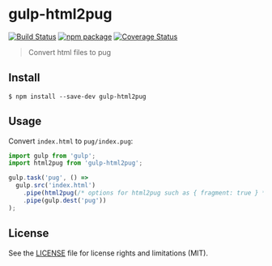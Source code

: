 # gulp-html2pug

[![Build Status][build-badge]][build]
[![npm package][npm-badge]][npm]
[![Coverage Status][coveralls-badge]][coveralls]

> Convert html files to pug

## Install

```
$ npm install --save-dev gulp-html2pug
```


## Usage
Convert `index.html` to `pug/index.pug`:

```js
import gulp from 'gulp';
import html2pug from 'gulp-html2pug';

gulp.task('pug', () => 
  gulp.src('index.html')
    .pipe(html2pug(/* options for html2pug such as { fragment: true } */))
    .pipe(gulp.dest('pug'))
);
```

## License

See the [LICENSE](LICENSE.md) file for license rights and limitations (MIT).

[build-badge]: https://img.shields.io/github/actions/workflow/status/dotcore64/gulp-html2pug/test.yml?event=push&style=flat-square
[build]: https://github.com/dotcore64/gulp-html2pug/actions

[npm-badge]: https://img.shields.io/npm/v/gulp-html2pug.svg?style=flat-square
[npm]: https://www.npmjs.org/package/gulp-html2pug

[coveralls-badge]: https://img.shields.io/coveralls/dotcore64/gulp-html2pug/master.svg?style=flat-square
[coveralls]: https://coveralls.io/r/dotcore64/gulp-html2pug
